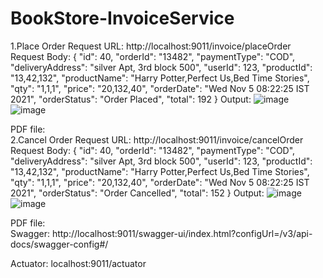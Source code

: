# BookStore-InvoiceService

1.Place Order
Request URL:
http://localhost:9011/invoice/placeOrder
Request Body:
{
        "id": 40,
        "orderId": "13482",
        "paymentType": "COD",
        "deliveryAddress": "silver Apt, 3rd block 500",
        "userId": 123,
        "productId": "13,42,132",
       "productName": "Harry Potter,Perfect Us,Bed Time Stories",
        "qty": "1,1,1",
        "price": "20,132,40",
        "orderDate": "Wed Nov 5 08:22:25 IST 2021",
        "orderStatus": "Order Placed",
        "total": 192
}
Output:
 ![image](https://user-images.githubusercontent.com/65871256/140710237-1cb27f7c-2d18-4b5d-bd3b-492d588765ba.png)
![image](https://user-images.githubusercontent.com/65871256/140710259-0fd90a22-9050-4716-9118-b2dc182a1982.png)


PDF file:          
2.Cancel Order
Request URL:
http://localhost:9011/invoice/cancelOrder 
Request Body:
{
        "id": 40,
        "orderId": "13482",
        "paymentType": "COD",
        "deliveryAddress": "silver Apt, 3rd block 500",
        "userId": 123,
        "productId": "13,42,132",
       "productName": "Harry Potter,Perfect Us,Bed Time Stories",
        "qty": "1,1,1",
        "price": "20,132,40",
        "orderDate": "Wed Nov 5 08:22:25 IST 2021",
        "orderStatus": "Order Cancelled",
        "total": 152
}
Output:
![image](https://user-images.githubusercontent.com/65871256/140710200-4c11ac4d-c0a3-4e93-9af7-acfd16a66588.png)
![image](https://user-images.githubusercontent.com/65871256/140710219-cfb67c79-78bc-4e7d-801e-3d6b2796f1f2.png)


PDF file:           
Swagger:
http://localhost:9011/swagger-ui/index.html?configUrl=/v3/api-docs/swagger-config#/  

Actuator:
localhost:9011/actuator
 
